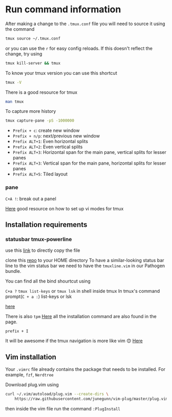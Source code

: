# Run command information

After making a change to the `.tmux.conf` file you will need to source it using the command

```bash
tmux source ~/.tmux.conf
```

or you can use the `r` for easy config reloads. If this doesn't reflect the change, try using

```bash
tmux kill-server && tmux
```

To know your tmux version you can use this shortcut

```bash
tmux -V
```

There is a good resource for tmux

```bash
man tmux
```

To capture more history

```bash
tmux capture-pane -pS -1000000
```

- `Prefix + c`: create new window
- `Prefix + n/p`: next/previous new window
- `Prefix ALT+1`: Even horizontal splits
- `Prefix ALT+2`: Even vertical splits
- `Prefix ALT+3`: Horizontal span for the main pane, vertical splits for lesser panes
- `Prefix ALT+3`: Vertical span for the main pane, horizontal splits for lesser panes
- `Prefix ALT+5`: Tiled layout

### pane

`C+A !`: break out a panel

[Here](https://blog.sanctum.geek.nz/vi-mode-in-tmux/#:~:text=Most%20of%20the%20basic%20vi,another%2C%20and%20then%20pressing%20Enter.) good resource on how to set up vi modes for tmux



## Installation requirements

### statusbar tmux-powerline

use this [link](https://github.com/edkolev/tmuxline.vim#installation) to directly copy the file

clone this [repo](https://github.com/erikw/tmux-powerline) to your HOME directory To have a similar-looking status bar line to the vim status bar we need to have the `tmuxline.vim` in our Pathogen bundle.

You can find all the bind shourtcut using

`C+a ?`
`tmux list-keys` or `tmux lsk` in shell inside tmux
In tmux's command prompt(`C + a :`) list-keys or lsk

[here](https://www.seanh.cc/2020/12/28/binding-keys-in-tmux/)

There is also `tpm` [Here](https://github.com/tmux-plugins/tpm) all the installation command are also found in the page.

`prefix + I`

It will be awesome if the tmux navigation is more like vim 😊 [Here](https://www.bugsnag.com/blog/tmux-and-vim)


## Vim installation

Your `.vimrc` file already contains the package that needs to be installed. For example, `fzf`, `Nerdtree`

Download plug.vim using 

```bash
curl ~/.vim/autoload/plug.vim --create-dirs \
    https://raw.githubusercontent.com/junegunn/vim-plug/master/plug.vim
```

then inside the vim file run the command `:PlugInstall`


